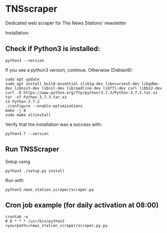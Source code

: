 # TNSscraper
Dedicated web scraper for The News Stations' newsletter

Installation:

## Check if Python3 is installed:
```
python3 --version
```
If you see a python3 version, continue. Otherwise (Debian9):
```
sudo apt update
sudo apt install build-essential zlib1g-dev libncurses5-dev libgdbm-dev libnss3-dev libssl-dev libreadline-dev libffi-dev curl libbz2-dev
curl -O https://www.python.org/ftp/python/3.7.3/Python-3.7.3.tar.xz
tar -xf Python-3.7.3.tar.xz
cd Python-3.7.3
./configure --enable-optimizations
make -j 8
sudo make altinstall
```
Verify that the installation was a success with:
```
python3.7 --version
```

## Run TNSScraper
Setup using
```
python3 ./setup.py install
```
Run with
```
python3 news_station_scraper/scraper.py
```

## Cron job example (for daily activation at 08:00)
```
crontab -e
0 8 * * * /usr/bin/python3 <yourpath>/news_station_scraper/scraper.py.py
```
